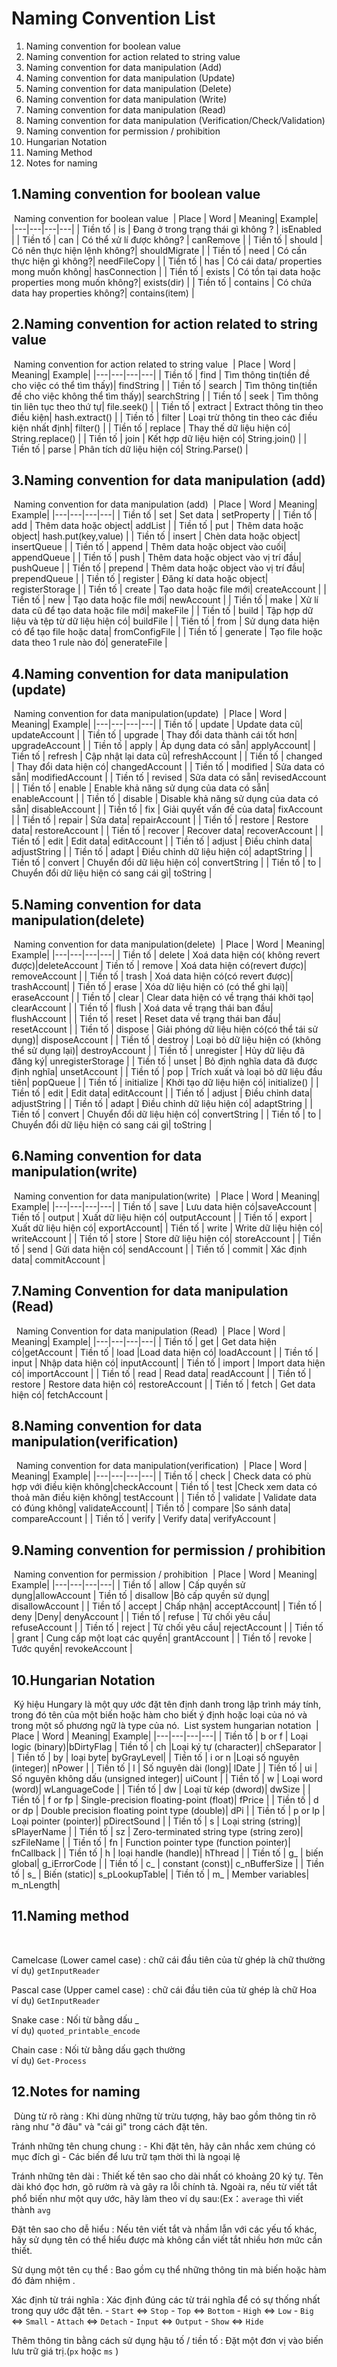 Naming Convention List 
======================

1.  Naming convention for boolean value
2.  Naming convention for action related to
    string value
3.  Naming convention for data manipulation
    (Add)
4.  Naming convention for data manipulation
    (Update)
5.  Naming convention for data manipulation
    (Delete)
6.  Naming convention for data manipulation
    (Write)
7.  Naming convention for data manipulation
    (Read)
8.  Naming convention for data manipulation
    (Verification/Check/Validation)
9.  Naming convention for permission / prohibition
10. Hungarian Notation
11. Naming Method
12. Notes for naming
​
    
1.Naming convention for boolean value
-----------------------------
​
Naming convention for boolean value
​
| Place | Word | Meaning| Example|
|---|---|---|---|
| Tiền tố	 | is | Đang ở trong trạng thái gì không ?	 | isEnabled |
| Tiền tố	 | can | Có thể xử lí được không?	 | canRemove |
| Tiền tố	 | should | Có nên thực hiện lệnh không?| shouldMigrate |
| Tiền tố	 | need | Có cần thực hiện gì không?| needFileCopy |
| Tiền tố	 | has | Có cái data/ properties mong muốn không| hasConnection |
| Tiền tố	 | exists | Có tồn tại data hoặc properties mong muốn không?| exists(dir) |
| Tiền tố	 | contains | Có chứa data hay properties không?| contains(item) |


2.Naming convention for action related to string value 
--------------------------------------------------------
​
Naming convention for action related to
string value
​
| Place | Word | Meaning| Example|
|---|---|---|---|
| Tiền tố	 | find | Tìm thông tin(tiền đề cho việc có thể tìm thấy)| findString |
| Tiền tố	 | search | Tìm thông tin(tiền đề cho việc không thể tìm thấy)| searchString |
| Tiền tố	 | seek | Tìm thông tin liên tục theo thứ tự| file.seek() |
| Tiền tố	 | extract | Extract thông tin theo điều kiện| hash.extract() |
| Tiền tố	 | filter | Loại trừ thông tin theo các điều kiện nhất định| filter() |
| Tiền tố	 | replace | Thay thế dữ liệu hiện có| String.replace() |
| Tiền tố	 | join | Kết hợp dữ liệu hiện có| String.join() |
| Tiền tố	 | parse | Phân tích dữ liệu hiện có| String.Parse() |


3.Naming convention for data manipulation (add) 
---------------------------------------------
​
Naming convention for data manipulation (add)
​
| Place | Word | Meaning| Example|
|---|---|---|---|
| Tiền tố	 | set | Set data | setProperty |
| Tiền tố	 | add | Thêm data hoặc object| addList |
| Tiền tố	 | put | Thêm data hoặc object| hash.put(key,value) |
| Tiền tố	 | insert | Chèn data hoặc object| insertQueue |
| Tiền tố	 | append | Thêm data hoặc object vào cuối| appendQueue |
| Tiền tố	 | push | Thêm data hoặc object vào vị trí đầu| pushQueue |
| Tiền tố	 | prepend | Thêm data hoặc object vào vị trí đầu| prependQueue |
| Tiền tố	 | register | Đăng kí data hoặc object| registerStorage |
| Tiền tố	 | create | Tạo data hoặc file mới| createAccount |
| Tiền tố	 | new | Tạo data hoặc file mới| newAccount |
| Tiền tố	 | make | Xử lí data cũ để tạo data hoặc file mới| makeFile |
| Tiền tố	 | build | Tập hợp dữ liệu và tệp từ dữ liệu hiện có| buildFile |
| Tiền tố	 | from | Sử dụng data hiện có để tạo file hoặc data| fromConfigFile |
| Tiền tố	 | generate | Tạo file hoặc data theo 1 rule nào đó| generateFile |


4.Naming convention for data manipulation (update)
---------------------------------------
​
Naming convention for data manipulation(update)
​
| Place | Word | Meaning| Example|
|---|---|---|---|
| Tiền tố	 | update | Update data cũ| updateAccount |
| Tiền tố	 | upgrade | Thay đổi data thành cái tốt hơn| upgradeAccount |
| Tiền tố	 | apply | Áp dụng data có sẵn| applyAccount|
| Tiền tố	 | refresh | Cập nhật lại data cũ| refreshAccount |
| Tiền tố	 | changed | Thay đổi data hiện có| changedAccount |
| Tiền tố	 | modified | Sửa data có sẵn| modifiedAccount |
| Tiền tố	 | revised | Sửa data có sẵn| revisedAccount |
| Tiền tố	 | enable | Enable khả năng sử dụng của data có sẵn| enableAccount |
| Tiền tố	 | disable | Disable khả năng sử dụng của data có sẵn| disableAccount |
| Tiền tố	 | fix | Giải quyết vấn đề của data| fixAccount |
| Tiền tố	 | repair | Sửa data| repairAccount |
| Tiền tố	 | restore | Restore data| restoreAccount |
| Tiền tố	 | recover | Recover data| recoverAccount |
| Tiền tố	 | edit | Edit data| editAccount |
| Tiền tố	 | adjust | Điều chỉnh data| adjustString |
| Tiền tố	 | adapt | Điều chỉnh dữ liệu hiện có| adaptString |
| Tiền tố	 | convert | Chuyển đổi dữ liệu hiện có| convertString |
| Tiền tố	 | to | Chuyển đổi dữ liệu hiện có sang cái gì| toString |


5.Naming convention for data manipulation(delete) 
-----------------------------------------------
​
Naming convention for data manipulation(delete)
​
| Place | Word | Meaning| Example|
|---|---|---|---|
| Tiền tố	 | delete | Xoá data hiện có( không revert được)|deleteAccount
| Tiền tố	 | remove | Xoá data hiện có(revert được)| removeAccount |
| Tiền tố	 | trash | Xoá data hiện có(có revert được)| trashAccount|
| Tiền tố	 | erase | Xóa dữ liệu hiện có (có thể ghi lại)| eraseAccount |
| Tiền tố	 | clear | Clear data hiện có về trạng thái khởi tạo| clearAccount |
| Tiền tố	 | flush | Xoá data về trạng thái ban đầu| flushAccount |
| Tiền tố	 | reset | Reset data về trạng thái ban đầu| resetAccount |
| Tiền tố	 | dispose | Giải phóng dữ liệu hiện có(có thể tái sử dụng)| disposeAccount |
| Tiền tố	 | destroy | Loại bỏ dữ liệu hiện có (không thể sử dụng lại)| destroyAccount |
| Tiền tố	 | unregister | Hủy dữ liệu đã đăng ký| unregisterStorage |
| Tiền tố	 | unset | Bỏ định nghĩa data đã được định nghĩa| unsetAccount |
| Tiền tố	 | pop | Trích xuất và loại bỏ dữ liệu đầu tiên| popQueue |
| Tiền tố	 | initialize | Khởi tạo dữ liệu hiện có| initialize() |
| Tiền tố	 | edit | Edit data| editAccount |
| Tiền tố	 | adjust | Điều chỉnh data| adjustString |
| Tiền tố	 | adapt | Điều chỉnh dữ liệu hiện có| adaptString |
| Tiền tố	 | convert | Chuyển đổi dữ liệu hiện có| convertString |
| Tiền tố	 | to | Chuyển đổi dữ liệu hiện có sang cái gì| toString |


6.Naming convention for data manipulation(write)
---------------------------------------
​
Naming convention for data manipulation(write)
​
| Place | Word | Meaning| Example|
|---|---|---|---|
| Tiền tố	 | save | Lưu data hiện có|saveAccount
| Tiền tố	 | output | Xuất dữ liệu hiện có| outputAccount |
| Tiền tố	 | export | Xuất dữ liệu hiện có| exportAccount|
| Tiền tố	 | write | Write dữ liệu hiện có| writeAccount |
| Tiền tố	 | store | Store dữ liệu hiện có| storeAccount |
| Tiền tố	 | send | Gửi data hiện có| sendAccount |
| Tiền tố	 | commit | Xác định data| commitAccount |


7.Naming Convention for data manipulation (Read) 
---------------------------------------------
​
​
Naming Convention for data manipulation (Read)
​
| Place | Word | Meaning| Example|
|---|---|---|---|
| Tiền tố	 | get | Get data hiện có|getAccount
| Tiền tố	 | load |Load data hiện có| loadAccount |
| Tiền tố	 | input | Nhập data hiện có| inputAccount|
| Tiền tố	 | import | Import data hiện có| importAccount |
| Tiền tố	 | read | Read data| readAccount |
| Tiền tố	 | restore | Restore data hiện có| restoreAccount |
| Tiền tố	 | fetch | Get data hiện có| fetchAccount |


8.Naming convention for data manipulation(verification) 
-----------------------------------------------------
​
​
Naming convention for data manipulation(verification)
​
| Place | Word | Meaning| Example|
|---|---|---|---|
| Tiền tố	 | check | Check data có phù hợp với điều kiện không|checkAccount
| Tiền tố	 | test |Check xem data có thoả mãn điều kiện không| testAccount |
| Tiền tố	 | validate | Validate data có đúng không| validateAccount|
| Tiền tố	 | compare |So sánh data| compareAccount |
| Tiền tố	 | verify | Verify data| verifyAccount |


9.Naming convention for permission / prohibition  
----------------------------------
​
Naming convention for permission / prohibition
​
| Place | Word | Meaning| Example|
|---|---|---|---|
| Tiền tố	 | allow | Cấp quyền sử dụng|allowAccount
| Tiền tố	 | disallow |Bỏ cấp quyền sử dụng| disallowAccount |
| Tiền tố	 | accept | Chấp nhận| acceptAccount|
| Tiền tố	 | deny |Deny| denyAccount |
| Tiền tố	 | refuse | Từ chối yêu cầu| refuseAccount |
| Tiền tố	 | reject | Từ chối  yêu cầu| rejectAccount |
| Tiền tố	 | grant | Cung cấp một loạt các quyền| grantAccount |
| Tiền tố	 | revoke | Tước quyền| revokeAccount |


10.Hungarian Notation 
------------------
​
Ký hiệu Hungary là một quy ước đặt tên định danh trong lập trình máy
tính, trong đó tên của một biến hoặc hàm cho biết ý định hoặc loại của
nó và trong một số phương ngữ là type của nó.
​
List system hungarian notation
​
| Place | Word | Meaning| Example|
|---|---|---|---|
| Tiền tố	 | b or f | Loại logic (binary)|bDirtyFlag
| Tiền tố	 | ch |Loại ký tự (character)| chSeparator |
| Tiền tố	 | by | loại byte| byGrayLevel|
| Tiền tố	 | i or n |Loại số nguyên (integer)| nPower |
| Tiền tố	 | l | Số nguyên dài (long)| lDate |
| Tiền tố	 | ui | Số nguyên không dấu (unsigned integer)| uiCount |
| Tiền tố	 | w | Loại word (word)| wLanguageCode |
| Tiền tố	 | dw | Loại từ kép (dword)| dwSize |
| Tiền tố	 | f or fp | Single-precision floating-point (float)| fPrice |
| Tiền tố	 | d or dp | Double precision floating point type (double)| dPi |
| Tiền tố	 | p or lp | Loại pointer (pointer)| pDirectSound |
| Tiền tố	 | s | Loại string (string)| sPlayerName |
| Tiền tố	 | sz | Zero-terminated string type (string zero)| szFileName |
| Tiền tố	 | fn | Function pointer type (function pointer)| fnCallback |
| Tiền tố	 | h | loại handle (handle)| hThread |
| Tiền tố	 | g_ | biến global| g_iErrorCode |
| Tiền tố	 | c_ | constant (const)| c_nBufferSize |
| Tiền tố	 | s_ | Biến (static)| s_pLookupTable|
| Tiền tố	 | m_ | Member variables| m_nLength|


11.Naming method 
-------------
​

Camelcase (Lower camel case)
:   chữ cái đầu tiên của từ ghép là chữ thường\
     ví dụ) `getInputReader`

Pascal case (Upper camel case)
:   chữ cái đầu tiên của từ ghép là chữ Hoa\
     ví dụ) `GetInputReader`

Snake case
:   Nối từ bằng dấu \_\
     ví dụ) `quoted_printable_encode`

Chain case
:   Nối từ bằng dấu gạch thường\
     ví dụ) `Get-Process`


12.Notes for naming 
--------------------
​
Dùng từ rõ ràng
:   Khi dùng những từ trừu tượng, hãy bao gồm thông tin rõ ràng như "ở
    đâu" và "cái gì" trong cách đặt tên.

Tránh những tên chung chung
:   -   Khi đặt tên, hãy cân nhắc xem chúng có mục đích gì
    -   Các biến để lưu trữ tạm thời thì là ngoại lệ
​

Tránh những tên dài
:   Thiết kế tên sao cho dài nhất có khoảng 20 ký tự. Tên dài khó đọc
    hơn, gõ rườm rà và gây ra lỗi chính tả. Ngoài ra, nếu từ viết tắt
    phổ biến như một quy ước, hãy làm theo ví dụ sau:(Ex：`average` thì
    viết thành `avg`

Đặt tên sao cho  dễ hiểu
:   Nếu tên viết tắt và nhầm lẫn với các yếu tố khác, hãy sử dụng tên có
    thể hiểu được mà không cần viết tắt nhiều hơn mức cần thiết.

Sử dụng một tên cụ thể
:   Bao gồm cụ thể những thông tin mà biến hoặc hàm đó đảm nhiệm .

Xác định từ trái nghĩa
:   Xác định đúng các từ trái nghĩa để có sự thống nhất trong quy ước
    đặt tên.
    -   `Start` ⇔ `Stop`
    -   `Top` ⇔ `Bottom`
    -   `High` ⇔ `Low`
    -   `Big` ⇔ `Small`
    -   `Attach` ⇔ `Detach`
    -   `Input` ⇔ `Output`
    -   `Show` ⇔ `Hide`
​

Thêm thông tin bằng cách sử dụng hậu tố / tiền tố
:   Đặt một đơn vị vào biến lưu trữ giá trị.(`px` hoặc `ms` )
​

